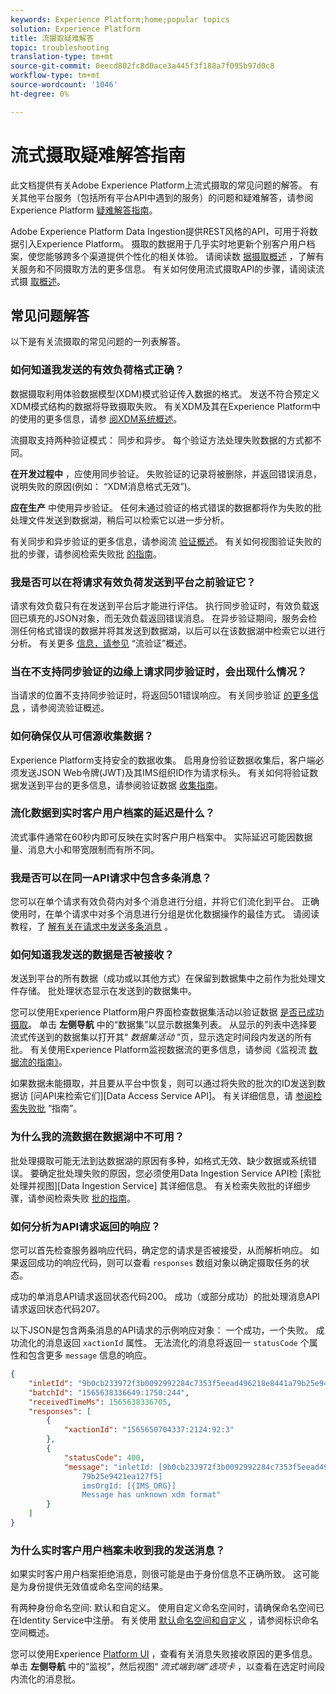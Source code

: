 ```yaml
---
keywords: Experience Platform;home;popular topics
solution: Experience Platform
title: 流摄取疑难解答
topic: troubleshooting
translation-type: tm+mt
source-git-commit: 0eecd802fc8d0ace3a445f3f188a7f095b97d0c8
workflow-type: tm+mt
source-wordcount: '1046'
ht-degree: 0%

---
```



# 流式摄取疑难解答指南

此文档提供有关Adobe Experience Platform上流式摄取的常见问题的解答。 有关其他平台服务（包括所有平台API中遇到的服务）的问题和疑难解答，请参阅Experience Platform [疑难解答指南](../../landing/troubleshooting.md)。

Adobe Experience Platform Data Ingestion提供REST风格的API，可用于将数据引入Experience Platform。 摄取的数据用于几乎实时地更新个别客户用户档案，使您能够跨多个渠道提供个性化的相关体验。 请阅读数 [据摄取概述](../home.md) ，了解有关服务和不同摄取方法的更多信息。 有关如何使用流式摄取API的步骤，请阅读流式摄 [取概述](../streaming-ingestion/overview.md)。

## 常见问题解答

以下是有关流摄取的常见问题的一列表解答。

### 如何知道我发送的有效负荷格式正确？

数据摄取利用体验数据模型(XDM)模式验证传入数据的格式。 发送不符合预定义XDM模式结构的数据将导致摄取失败。 有关XDM及其在Experience Platform中的使用的更多信息，请参 [阅XDM系统概述](../../xdm/home.md)。

流摄取支持两种验证模式： 同步和异步。 每个验证方法处理失败数据的方式都不同。

**在开发过程中** ，应使用同步验证。 失败验证的记录将被删除，并返回错误消息，说明失败的原因(例如： “XDM消息格式无效”)。

**应在生产** 中使用异步验证。 任何未通过验证的格式错误的数据都将作为失败的批处理文件发送到数据湖，稍后可以检索它以进一步分析。

有关同步和异步验证的更多信息，请参阅流 [验证概述](../quality/streaming-validation.md)。 有关如何视图验证失败的批的步骤，请参阅检索失败批 [的指南](../quality/retrieve-failed-batches.md)。

### 我是否可以在将请求有效负荷发送到平台之前验证它？

请求有效负载只有在发送到平台后才能进行评估。 执行同步验证时，有效负载返回已填充的JSON对象，而无效负载返回错误消息。 在异步验证期间，服务会检测任何格式错误的数据并将其发送到数据湖，以后可以在该数据湖中检索它以进行分析。 有关更多 [信息，请参见](../quality/streaming-validation.md) “流验证”概述。

### 当在不支持同步验证的边缘上请求同步验证时，会出现什么情况？

当请求的位置不支持同步验证时，将返回501错误响应。 有关同步验证 [的更多信息](../quality/streaming-validation.md) ，请参阅流验证概述。

### 如何确保仅从可信源收集数据？

Experience Platform支持安全的数据收集。 启用身份验证数据收集后，客户端必须发送JSON Web令牌(JWT)及其IMS组织ID作为请求标头。 有关如何将验证数据发送到平台的更多信息，请参阅验证数据 [收集指南](../tutorials/create-authenticated-streaming-connection.md)。

### 流化数据到实时客户用户档案的延迟是什么？

流式事件通常在60秒内即可反映在实时客户用户档案中。 实际延迟可能因数据量、消息大小和带宽限制而有所不同。

### 我是否可以在同一API请求中包含多条消息？

您可以在单个请求有效负荷内对多个消息进行分组，并将它们流化到平台。 正确使用时，在单个请求中对多个消息进行分组是优化数据操作的最佳方式。 请阅读教程，了 [解有关在请求中发送多条消息](../tutorials/streaming-multiple-messages.md) 。

### 如何知道我发送的数据是否被接收？

发送到平台的所有数据（成功或以其他方式）在保留到数据集中之前作为批处理文件存储。 批处理状态显示在发送到的数据集中。

您可以使用Experience Platform用户界面检查数据集活动以验证数据 [是否已成功摄取](https://platform.adobe.com)。 单击 **左侧导航** 中的“数据集”以显示数据集列表。 从显示的列表中选择要流式传送到的数据集以打开其“ *数据集活动* ”页，显示选定时间段内发送的所有批。 有关使用Experience Platform监视数据流的更多信息，请参阅《监视流 [数据流的指南》](../quality/monitor-data-flows.md)。

如果数据未能摄取，并且要从平台中恢复，则可以通过将失败的批次的ID发送到数据访 [问API来检索它们][Data Access Service API]。 有关详细信息，请 [参阅检索失败批](../quality/retrieve-failed-batches.md) “指南”。

### 为什么我的流数据在数据湖中不可用？

批处理摄取可能无法到达数据湖的原因有多种，如格式无效、缺少数据或系统错误。 要确定批处理失败的原因，您必须使用Data Ingestion Service API检 [索批处理并视图][Data Ingestion Service] 其详细信息。 有关检索失败批的详细步骤，请参阅检索失败 [批的指南](../quality/retrieve-failed-batches.md)。

### 如何分析为API请求返回的响应？

您可以首先检查服务器响应代码，确定您的请求是否被接受，从而解析响应。 如果返回成功的响应代码，则可以查看 `responses` 数组对象以确定摄取任务的状态。

成功的单消息API请求返回状态代码200。 成功（或部分成功）的批处理消息API请求返回状态代码207。

以下JSON是包含两条消息的API请求的示例响应对象： 一个成功，一个失败。 成功流化的消息返回 `xactionId` 属性。 无法流化的消息将返回一 `statusCode` 个属性和包含更多 `message` 信息的响应。

```JSON
{
    "inletId": "9b0cb233972f3b0092992284c7353f5eead496218e8441a79b25e9421ea127f5",
    "batchId": "1565638336649:1750:244",
    "receivedTimeMs": 1565638336705,
    "responses": [
        {
            "xactionId": "1565650704337:2124:92:3"
        },
        {
            "statusCode": 400,
            "message": "inletId: [9b0cb233972f3b0092992284c7353f5eead496218e8441a
                79b25e9421ea127f5] 
                imsOrgId: [{IMS_ORG}] 
                Message has unknown xdm format"
        }
    ]
}
```

### 为什么实时客户用户档案未收到我的发送消息？

如果实时客户用户档案拒绝消息，则很可能是由于身份信息不正确所致。 这可能是为身份提供无效值或命名空间的结果。

有两种身份命名空间: 默认和自定义。 使用自定义命名空间时，请确保命名空间已在Identity Service中注册。 有关使用 [默认命名空间和自定义](../../identity-service/namespaces.md) ，请参阅标识命名空间概述。

您可以使用Experience [Platform UI](https://platform.adobe.com) ，查看有关消息失败接收原因的更多信息。 单击 **左侧导航** 中的“监视”，然后视图“ _流式端到端”选项卡_ ，以查看在选定时间段内流化的消息批。